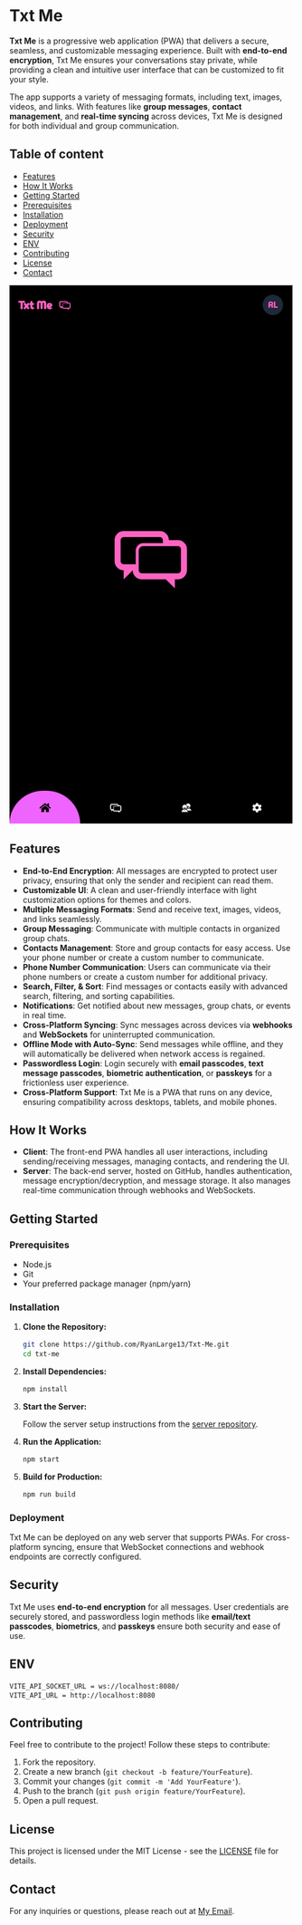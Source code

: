 # Txt Me

**Txt Me** is a progressive web application (PWA) that delivers a secure, seamless, and customizable messaging experience. Built with **end-to-end encryption**, Txt Me ensures your conversations stay private, while providing a clean and intuitive user interface that can be customized to fit your style.

The app supports a variety of messaging formats, including text, images, videos, and links. With features like **group messages**, **contact management**, and **real-time syncing** across devices, Txt Me is designed for both individual and group communication.

## Table of content

- [Features](#features)
- [How It Works](#how-it-works)
- [Getting Started](#getting-started)
- [Prerequisites](#prerequisites)
- [Installation](#installation)
- [Deployment](#deployment)
- [Security](#security)
- [ENV](#env)
- [Contributing](#contributing)
- [License](#license)
- [Contact](#contact)

<img src="/public/assets/screenshot-profile.PNG" alt="mobile-profile" />

## Features

- **End-to-End Encryption**: All messages are encrypted to protect user privacy, ensuring that only the sender and recipient can read them.
- **Customizable UI**: A clean and user-friendly interface with light customization options for themes and colors.
- **Multiple Messaging Formats**: Send and receive text, images, videos, and links seamlessly.
- **Group Messaging**: Communicate with multiple contacts in organized group chats.
- **Contacts Management**: Store and group contacts for easy access. Use your phone number or create a custom number to communicate.
- **Phone Number Communication**: Users can communicate via their phone numbers or create a custom number for additional privacy.
- **Search, Filter, & Sort**: Find messages or contacts easily with advanced search, filtering, and sorting capabilities.
- **Notifications**: Get notified about new messages, group chats, or events in real time.
- **Cross-Platform Syncing**: Sync messages across devices via **webhooks** and **WebSockets** for uninterrupted communication.
- **Offline Mode with Auto-Sync**: Send messages while offline, and they will automatically be delivered when network access is regained.
- **Passwordless Login**: Login securely with **email passcodes**, **text message passcodes**, **biometric authentication**, or **passkeys** for a frictionless user experience.
- **Cross-Platform Support**: Txt Me is a PWA that runs on any device, ensuring compatibility across desktops, tablets, and mobile phones.

## How It Works

- **Client**: The front-end PWA handles all user interactions, including sending/receiving messages, managing contacts, and rendering the UI.
- **Server**: The back-end server, hosted on GitHub, handles authentication, message encryption/decryption, and message storage. It also manages real-time communication through webhooks and WebSockets.

## Getting Started

### Prerequisites

- Node.js
- Git
- Your preferred package manager (npm/yarn)

### Installation

1. **Clone the Repository:**

   ```bash
   git clone https://github.com/RyanLarge13/Txt-Me.git
   cd txt-me
   ```

2. **Install Dependencies:**

   ```bash
   npm install
   ```

3. **Start the Server:**

   Follow the server setup instructions from the [server repository](https://github.com/RyanLarge13/Txt-Me-Server).

4. **Run the Application:**

   ```bash
   npm start
   ```

5. **Build for Production:**

   ```bash
   npm run build
   ```

### Deployment

Txt Me can be deployed on any web server that supports PWAs. For cross-platform syncing, ensure that WebSocket connections and webhook endpoints are correctly configured.

## Security

Txt Me uses **end-to-end encryption** for all messages. User credentials are securely stored, and passwordless login methods like **email/text passcodes**, **biometrics**, and **passkeys** ensure both security and ease of use.

## ENV

```
VITE_API_SOCKET_URL = ws://localhost:8080/
VITE_API_URL = http://localhost:8080
```

## Contributing

Feel free to contribute to the project! Follow these steps to contribute:

1. Fork the repository.
2. Create a new branch (`git checkout -b feature/YourFeature`).
3. Commit your changes (`git commit -m 'Add YourFeature'`).
4. Push to the branch (`git push origin feature/YourFeature`).
5. Open a pull request.

## License

This project is licensed under the MIT License - see the [LICENSE](LICENSE) file for details.

## Contact

For any inquiries or questions, please reach out at [My Email](mailto:ryanlarge@ryanlarge.dev).
